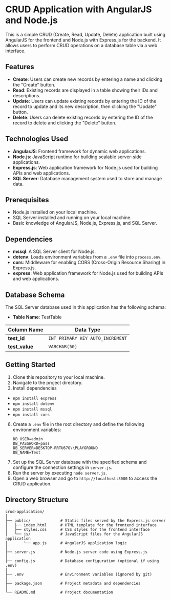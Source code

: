 # CRUD Application with AngularJS and Node.js

This is a simple CRUD (Create, Read, Update, Delete) application built using AngularJS for the frontend and Node.js with Express.js for the backend. It allows users to perform CRUD operations on a database table via a web interface.

## Features

- **Create**: Users can create new records by entering a name and clicking the "Create" button.
- **Read**: Existing records are displayed in a table showing their IDs and descriptions.
- **Update**: Users can update existing records by entering the ID of the record to update and its new description, then clicking the "Update" button.
- **Delete**: Users can delete existing records by entering the ID of the record to delete and clicking the "Delete" button.

## Technologies Used

- **AngularJS**: Frontend framework for dynamic web applications.
- **Node.js**: JavaScript runtime for building scalable server-side applications.
- **Express.js**: Web application framework for Node.js used for building APIs and web applications.
- **SQL Server**: Database management system used to store and manage data.

## Prerequisites

- Node.js installed on your local machine.
- SQL Server installed and running on your local machine.
- Basic knowledge of AngularJS, Node.js, Express.js, and SQL Server.

## Dependencies

- **mssql**: A SQL Server client for Node.js.
- **dotenv**: Loads environment variables from a `.env` file into `process.env`.
- **cors**: Middleware for enabling CORS (Cross-Origin Resource Sharing) in Express.js.
- **express**: Web application framework for Node.js used for building APIs and web applications.

## Database Schema

The SQL Server database used in this application has the following schema:

- **Table Name**: TestTable

| **Column Name** | **Data Type** |
|-|-|
| **test_id** | `INT PRIMARY KEY AUTO_INCREMENT` |
| **test_value** | `VARCHAR(50)` |

## Getting Started

1. Clone this repository to your local machine.
2. Navigate to the project directory.
3. Install dependencies
- `npm install express`
- `npm install dotenv`
- `npm install mssql`
- `npm install cors`
6. Create a `.env` file in the root directory and define the following environment variables:
   ```
   DB_USER=admin
   DB_PASSWORD=pass
   DB_SERVER=DESKTOP-RRTU67G\\PLAYGROUND
   DB_NAME=Test
   ```
7. Set up the SQL Server database with the specified schema and configure the connection settings in `server.js`.
8. Run the server by executing `node server.js`.
9. Open a web browser and go to `http://localhost:3000` to access the CRUD application.

## Directory Structure

```
crud-application/
│
├── public/             # Static files served by the Express.js server
│   ├── index.html      # HTML template for the frontend interface
│   ├── styles.css      # CSS styles for the frontend interface
│   └── js/             # JavaScript files for the AngularJS application
│       └── app.js      # AngularJS application logic
│
├── server.js           # Node.js server code using Express.js
│
├── config.js           # Database configuration (optional if using .env)
│
├── .env                # Environment variables (ignored by git)
│
├── package.json        # Project metadata and dependencies
│
└── README.md           # Project documentation
```
